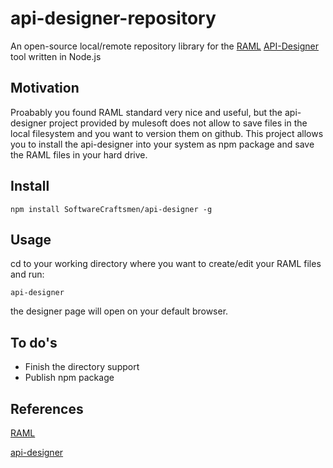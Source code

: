 api-designer-repository
=======================

An open-source local/remote repository library for the [RAML](http://raml.org/) [API-Designer](https://github.com/mulesoft/api-designer) tool written in Node.js

## Motivation

Proabably you found RAML standard very nice and useful, but the api-designer project provided by mulesoft does not allow to save files in the local filesystem and you want to version them on github. This project allows you to install the api-designer into your system as npm package and save the RAML files in your hard drive.

## Install

    npm install SoftwareCraftsmen/api-designer -g

## Usage

cd to your working directory where you want to create/edit your RAML files and run:

    api-designer

the designer page will open on your default browser.

## To do's

* Finish the directory support
* Publish npm package


## References

[RAML](http://raml.org/)

[api-designer](https://github.com/mulesoft/api-designer)




